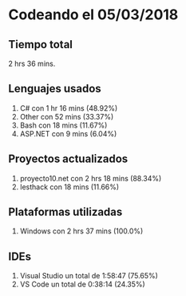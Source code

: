 # Codeando el 05/03/2018

## Tiempo total
2 hrs 36 mins.

## Lenguajes usados
1. C# con 1 hr 16 mins (48.92%)
1. Other con 52 mins (33.37%)
1. Bash con 18 mins (11.67%)
1. ASP.NET con 9 mins (6.04%)

## Proyectos actualizados
1. proyecto10.net con 2 hrs 18 mins (88.34%)
1. lesthack con 18 mins (11.66%)

## Plataformas utilizadas
1. Windows con 2 hrs 37 mins (100.0%)

## IDEs
1. Visual Studio un total de 1:58:47 (75.65%)
1. VS Code un total de 0:38:14 (24.35%)
